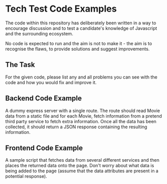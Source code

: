 # Tech Test Code Examples


The code within this repository has deliberately been written in a way to encourage discussion and to test a candidate's knowledge of Javascript and the surrounding ecosystem. 

No code is expected to run and the aim is not to make it - the aim is to recognise the flaws, to provide solutions and suggest improvements.

## The Task

For the given code, please list any and all problems you can see with the code and how you would fix and improve it.

## Backend Code Example

A dummy express server with a single route. The route should read Movie data from a static file and for each Movie, fetch information from a pretend third party service to fetch extra information. Once all the data has been collected, it should return a JSON response containing the resulting information.

## Frontend Code Example

A sample script that fetches data from several different services and then places the returned data onto the page. Don't worry about what data is being added to the page (assume that the data attributes are present in a potential response).

